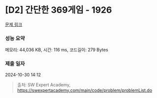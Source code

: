 # [D2] 간단한 369게임 - 1926 

[문제 링크](https://swexpertacademy.com/main/code/problem/problemDetail.do?contestProbId=AV5PTeo6AHUDFAUq) 

### 성능 요약

메모리: 44,036 KB, 시간: 116 ms, 코드길이: 279 Bytes

### 제출 일자

2024-10-30 14:12



> 출처: SW Expert Academy, https://swexpertacademy.com/main/code/problem/problemList.do